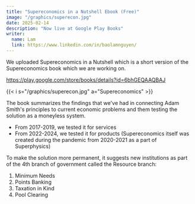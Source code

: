 ```yaml
---
title: "Supereconomics in a Nutshell Ebook (Free)"
image: "/graphics/superecon.jpg"
date: 2025-02-14
description: "Now live at Google Play Books"
writer:
  name: Lam
  link: https://www.linkedin.com/in/baolamnguyen/
---
```




We uploaded Supereconomics in a Nutshell which is a short version of the Supereconomics book which we are working on. 

https://play.google.com/store/books/details?id=6bhGEQAAQBAJ


{{< i s="/graphics/superecon.jpg" a="Supereconomics" >}}

The book summarizes the findings that we've had in connecting Adam Smith's principles to current economic problems and them testing the solution as a moneyless system.

- From 2017-2019, we tested it for services
- From 2022-2024, we tested it for products (Supereconomics itself was created during the pandemic from 2020-2021 as a part of Superphysics)

To make the solution more permanent, it suggests new institutions as part of the 4th branch of government called the Resource branch:

1. Minimum Needs 
2. Points Banking 
2. Taxation in Kind
4. Pool Clearing 